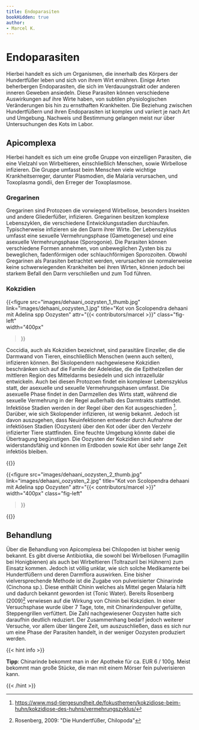 ```yaml
---
title: Endoparasiten
bookHidden: true
author: 
- Marcel K.
---
```


# Endoparasiten

Hierbei handelt es sich um Organismen, die innerhalb des Körpers der Hundertfüßer leben und sich von ihrem Wirt ernähren. Einige Arten beherbergen Endoparasiten, die sich im Verdauungstrakt oder anderen inneren Geweben ansiedeln. Diese Parasiten können verschiedene Auswirkungen auf ihre Wirte haben, von subtilen physiologischen Veränderungen bis hin zu ernsthaften Krankheiten. Die Beziehung zwischen Hundertfüßern und ihren Endoparasiten ist komplex und variiert je nach Art und Umgebung. Nachweis und Bestimmung gelangen meist nur über Untersuchungen des Kots im Labor.

## Apicomplexa

Hierbei handelt es sich um eine große Gruppe von einzelligen Parasiten, die eine Vielzahl von Wirbeltieren, einschließlich Menschen, sowie Wirbellose infizieren. Die Gruppe umfasst beim Menschen viele wichtige Krankheitserreger, darunter Plasmodien, die Malaria verursachen, und Toxoplasma gondii, den Erreger der Toxoplasmose.

### Gregarinen

Gregarinen sind Protozoen die vorwiegend Wirbellose, besonders Insekten und andere Gliederfüßer, infizieren. Gregarinen besitzen komplexe Lebenszyklen, die verschiedene Entwicklungsstadien durchlaufen. Typischerweise infizieren sie den Darm ihrer Wirte. Der Lebenszyklus umfasst eine sexuelle Vermehrungsphase (Gametogenese) und eine asexuelle Vermehrungsphase (Sporogonie). Die Parasiten können verschiedene Formen annehmen, von unbeweglichen Zysten bis zu beweglichen, fadenförmigen oder schlauchförmigen Sporozoiten. Obwohl Gregarinen als Parasiten betrachtet werden, verursachen sie normalerweise keine schwerwiegenden Krankheiten bei ihren Wirten, können jedoch bei starkem Befall den Darm verschließen und zum Tod führen.

### Kokzidien

{{<figure 
    src="images/dehaani_oozysten_1_thumb.jpg" 
    link="images/dehaani_oozysten_1.jpg" 
    title="Kot von Scolopendra dehaani mit Adelina spp Oozysten" 
    attr="{{< contributors/marcel >}}"
    class="fig-left"  
    width="400px" 
>}}

Coccidia, auch als Kokzidien bezeichnet, sind parasitäre Einzeller, die die Darmwand von Tieren, einschließlich Menschen (wenn auch selten), infizieren können. Bei Skolopendern nachgewiesene Kokzidien beschränken sich auf die Familie der Adeleidae, die die Epithelzellen der mittleren Region des Mitteldarms besiedeln und sich intrazellulär entwickeln. Auch bei diesen Protozoen findet ein komplexer Lebenszyklus statt, der asexuelle und sexuelle Vermehrungsphasen umfasst. Die asexuelle Phase findet in den Darmzellen des Wirts statt, während die sexuelle Vermehrung in der Regel außerhalb des Darmtrakts stattfindet. Infektiöse Stadien werden in der Regel über den Kot ausgeschieden [^1]. Darüber, wie sich Skolopender infizieren, ist wenig bekannt. Jedoch ist davon auszugehen, dass Neuinfektionen entweder durch Aufnahme der infektiösen Stadien (Oozysten) über den Kot oder über den Verzehr infizierter Tiere stattfinden. Eine feuchte Umgebung könnte dabei die Übertragung begünstigen. Die Oozysten der Kokzidien sind sehr widerstandsfähig und können im Erdboden sowie Kot über sehr lange Zeit infektiös bleiben.

{{<clearfix>}}

{{<figure 
    src="images/dehaani_oozysten_2_thumb.jpg" 
    link="images/dehaani_oozysten_2.jpg" 
    title="Kot von Scolopendra dehaani mit Adelina spp Oozysten" 
    attr="{{< contributors/marcel >}}"
    width="400px"
    class="fig-left"
>}}

{{<clearfix>}}

## Behandlung

Über die Behandlung von Apicomplexa bei Chilopoden ist bisher wenig bekannt. Es gibt diverse Antibiotika, die sowohl bei Wirbellosen (Fumagillin bei Honigbienen) als auch bei Wirbeltieren (Toltrazuril bei Hühnern) zum Einsatz kommen. Jedoch ist völlig unklar, wie sich solche Medikamente bei Hundertfüßern und deren Darmflora auswirken.
Eine bisher vielversprechende Methode ist die Zugabe von pulverisierter Chinarinde (Cinchona sp.). Diese enthält Chinin welches als Mittel gegen Malaria hilft und dadurch bekannt geworden ist (Tonic Water). Bereits Rosenberg (2009)[^2] verwiesen auf die Wirkung von Chinin bei Kokzidien. In einer Versuchsphase wurde über 7 Tage, tote, mit Chinarindenpulver gefüllte, Steppengrillen verfüttert. Die Zahl nachgewiesener Oozysten hatte sich daraufhin deutlich reduziert. Der Zusammenhang bedarf jedoch weiterer Versuche, vor allem über längere Zeit, um auszuschließen, dass es sich nur um eine Phase der Parasiten handelt, in der weniger Oozysten produziert werden.

{{< hint info >}}

**Tipp**: Chinarinde bekommt man in der Apotheke für ca. EUR 6 / 100g. Meist bekommt man große Stücke, die man mit einem Mörser fein pulverisieren kann.

{{< /hint >}}


[^1]: https://www.msd-tiergesundheit.de/fokusthemen/kokzidiose-beim-huhn/kokzidiose-des-huhns/vermehrungszyklus/
[^2]: Rosenberg, 2009: "Die Hundertfüßer, Chilopoda"  

